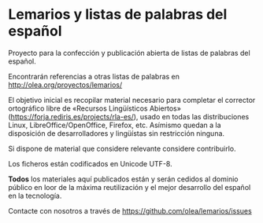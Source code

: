 
# Lemarios y listas de palabras del español 

Proyecto para la confección y publicación abierta de listas de palabras del
español. 

Encontrarán referencias a otras listas de palabras en
http://olea.org/proyectos/lemarios/

El objetivo inicial es recopilar material necesario para completar el
corrector ortográfico libre de «Recursos Lingüísticos Abiertos»
(https://forja.rediris.es/projects/rla-es/), usado en todas las
distribuciones Linux, LibreOffice/OpenOffice, Firefox, etc. Asímismo quedan
a la disposición de desarrolladores y lingüístas sin restricción ninguna.

Si dispone de material que considere relevante considere contribuirlo.

Los ficheros están codificados en Unicode UTF-8.

__Todos__ los materiales aquí publicados están y serán cedidos al dominio
público en loor de la máxima reutilización y el mejor desarrollo del
español en la tecnología.

Contacte con nosotros a través de https://github.com/olea/lemarios/issues

